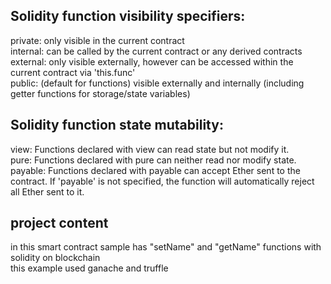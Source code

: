 
Solidity function visibility specifiers:<br />
----------------------------------------------------------------------------------------------------------------------------
private: only visible in the current contract <br />
internal: can be called by the current contract or any derived contracts <br />
external: only visible externally, however can be accessed within the current contract via 'this.func' <br />
public: (default for functions) visible externally and internally (including getter functions for storage/state variables)<br />

Solidity function state mutability:<br />
----------------------------------------------------------------------------------------------------------------------------
view: Functions declared with view can read state but not modify it. <br />
pure: Functions declared with pure can neither read nor modify state. <br />
payable: Functions declared with payable can accept Ether sent to the contract. If 'payable' is not specified, the function will automatically reject all Ether sent to it.<br />

project content
----------------------------------------------------------------------------------------------------------------------------
in this smart contract sample  has "setName" and "getName" functions with solidity on blockchain<br />
this example used ganache and truffle